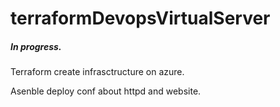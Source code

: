 # terraformDevopsVirtualServer

##### In progress. ########

Terraform create infrasctructure on azure.

Asenble deploy conf about httpd and website.


